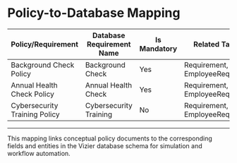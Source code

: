 # Policy-to-Database Mapping

| Policy/Requirement            | Database Requirement Name | Is Mandatory | Related Table(s)                 |
| ----------------------------- | ------------------------- | ------------ | -------------------------------- |
| Background Check Policy       | Background Check          | Yes          | Requirement, EmployeeRequirement |
| Annual Health Check Policy    | Annual Health Check       | Yes          | Requirement, EmployeeRequirement |
| Cybersecurity Training Policy | Cybersecurity Training    | No           | Requirement, EmployeeRequirement |

---

This mapping links conceptual policy documents to the corresponding fields and entities in the Vizier database schema for simulation and workflow automation.
